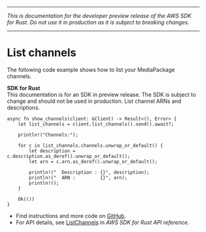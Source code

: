 --------

 *This is documentation for the developer preview release of the AWS SDK for Rust\. Do not use it in production as it is subject to breaking changes\.* 

--------

# List channels<a name="mediapackage_ListChannels_rust_topic"></a>

The following code example shows how to list your MediaPackage channels\.

**SDK for Rust**  
This documentation is for an SDK in preview release\. The SDK is subject to change and should not be used in production\.
List channel ARNs and descriptions\.  

```
async fn show_channels(client: &Client) -> Result<(), Error> {
    let list_channels = client.list_channels().send().await?;

    println!("Channels:");

    for c in list_channels.channels.unwrap_or_default() {
        let description = c.description.as_deref().unwrap_or_default();
        let arn = c.arn.as_deref().unwrap_or_default();

        println!("  Description : {}", description);
        println!("  ARN :         {}", arn);
        println!();
    }

    Ok(())
}
```
+  Find instructions and more code on [GitHub](https://github.com/awsdocs/aws-doc-sdk-examples/tree/main/rust_dev_preview/mediapackage#code-examples)\. 
+  For API details, see [ListChannels](https://awslabs.github.io/aws-sdk-rust/) in *AWS SDK for Rust API reference*\. 